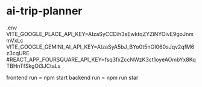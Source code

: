 # ai-trip-planner

.env
VITE_GOOGLE_PLACE_API_KEY=AIzaSyCCDih3sEwktqZYZiNYOivE9goJnmmVxLc
VITE_GOOGLE_GEMINI_AI_API_KEY=AIzaSyA5bJ_BYo0t5nOI060sJqv2qfM6z3cqURE
#REACT_APP_FOURSQUARE_API_KEY=fsq3fxZccNWzK3ct1oyeAOmbYx8KqTBHnTfSkgOi3JCtaLs


frontend run = npm start
backend run = npm run star
